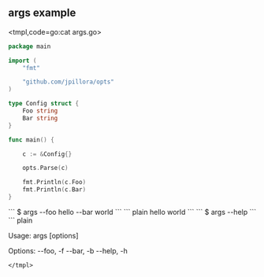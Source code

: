 ## args example

<tmpl,code=go:cat args.go>
``` go 
package main

import (
	"fmt"

	"github.com/jpillora/opts"
)

type Config struct {
	Foo string
	Bar string
}

func main() {

	c := &Config{}

	opts.Parse(c)

	fmt.Println(c.Foo)
	fmt.Println(c.Bar)
}
```
</tmpl>
```
$ args --foo hello --bar world
```
<tmpl,code:go run args.go --foo hello --bar world>
``` plain 
hello
world
```
</tmpl>
```
$ args --help
```
<tmpl,code:go run args.go --help>
``` plain 

  Usage: args [options]
  
  Options:
  --foo, -f 
  --bar, -b 
  --help, -h
  
```
</tmpl>